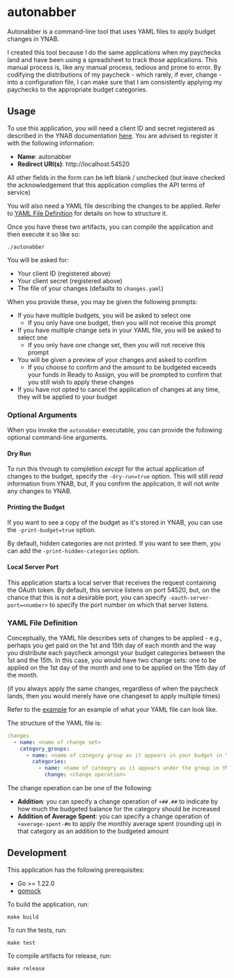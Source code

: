 # autonabber
Autonabber is a command-line tool that uses YAML files to apply budget changes in YNAB.

I created this tool because I do the same applications when my paychecks land and have been using a spreadsheet to track those applications. This manual process is, like any manual process, tedious and prone to error. By codifying the distributions of my paycheck - which rarely, if ever, change - into a configuration file, I can make sure that I am consistently applying my paychecks to the appropriate budget categories.

## Usage

To use this application, you will need a client ID and secret registered as described in the YNAB documentation [here](https://api.ynab.com/#oauth-applications). You are advised to register it with the following information:

* **Name**: autonabber
* **Redirect URI(s)**: http://localhost:54520

All other fields in the form can be left blank / unchecked (but leave checked the acknowledgement that this application complies the API terms of service)

You will also need a YAML file describing the changes to be applied. Refer to [YAML File Definition](#yaml-file-definition) for details on how to structure it.

Once you have these two artifacts, you can compile the application and then execute it so like so:

```
./autonabber
```

You will be asked for:

* Your client ID (registered above)
* Your client secret (registered above)
* The file of your changes (defaults to `changes.yaml`)

When you provide these, you may be given the following prompts:

* If you have multiple budgets, you will be asked to select one
  * If you only have one budget, then you will not receive this prompt
* If you have multiple change sets in your YAML file, you will be asked to select one
  * If you only have one change set, then you will not receive this prompt
* You will be given a preview of your changes and asked to confirm
  * If you choose to confirm and the amount to be budgeted exceeds your funds in Ready to Assign, you will be prompted to confirm that you still wish to apply these changes
* If you have not opted to cancel the application of changes at any time, they will be applied to your budget


### Optional Arguments

When you invoke the `autonabber` executable, you can provide the following optional command-line arguments.

#### Dry Run

To run this through to completion _except_ for the actual application of changes to the budget, specify the `-dry-run=true` option. This will still _read_ information from YNAB, but, if you confirm the application, it will not _write_ any changes to YNAB.

#### Printing the Budget

If you want to see a copy of the budget as it's stored in YNAB, you can use the `-print-budget=true` option.

By default, hidden categories are not printed. If you want to see them, you can add the `-print-hidden-categories` option.

#### Local Server Port

This application starts a local server that receives the request containing the OAuth token. By default, this service listens on port 54520, but, on the chance that this is not a desirable port, you can specify `-oauth-server-port=<number>` to specify the port number on which that server listens.

### YAML File Definition

Conceptually, the YAML file describes sets of changes to be applied - e.g., perhaps you get paid on the 1st and 15th day of each month and the way you distribute each paycheck amongst your budget categories between the 1st and the 15th. In this case, you would have two change sets: one to be applied on the 1st day of the month and one to be applied on the 15th day of the month.

(if you always apply the same changes, regardless of when the paycheck lands, then you would merely have one changeset to apply multiple times)

Refer to the [example](./example.yaml) for an example of what your YAML file can look like.

The structure of the YAML file is:

```yaml
changes
  - name: <name of change set>
    category_groups:
      - name: <name of category group as it appears in your budget in YNAB>
        categories:
          - name: <name of cateogry as it appears under the group in YNAB>
            change: <change operation>
```

The change operation can be one of the following:

* **Addition**: you can specify a change operation of `+##.##` to indicate by how much the budgeted balance for the category should be increased
* **Addition of Average Spent**: you can specify a change operation of `+average-spent-#m` to apply the monthly average spent (rounding up) in that category as an addition to the budgeted amount

## Development

This application has the following prerequisites:

* Go >= 1.22.0
* [gomock](https://github.com/golang/mock)

To build the application, run:

```
make build
```

To run the tests, run:

```
make test
```

To compile artifacts for release, run:

```
make release
```
